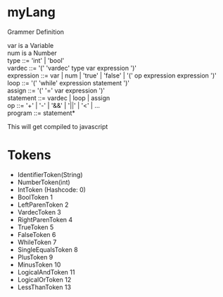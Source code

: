 # myLang #  

Grammer Definition  

var is a Variable  
num is a Number  
type ::= 'int' | 'bool'  
vardec ::= '(' 'vardec' type var expression ')'  
expression ::= var | num | 'true' | 'false' | '(' op expression expression ')'  
loop ::= '(' 'while' expression statement ')'  
assign ::= '(' '=' var expression ')'  
statement ::= vardec | loop | assign  
op ::= '+' | '-' | '&&' | '||' | '<' | ...  
program ::= statement*  

This will get compiled to javascript  

# Tokens #  

- IdentifierToken(String)  
- NumberToken(int)  
- IntToken  (Hashcode: 0)
- BoolToken  1
- LeftParenToken  2
- VardecToken  3
- RightParenToken  4
- TrueToken  5
- FalseToken  6
- WhileToken  7
- SingleEqualsToken  8
- PlusToken  9
- MinusToken  10
- LogicalAndToken  11
- LogicalOrToken  12
- LessThanToken  13